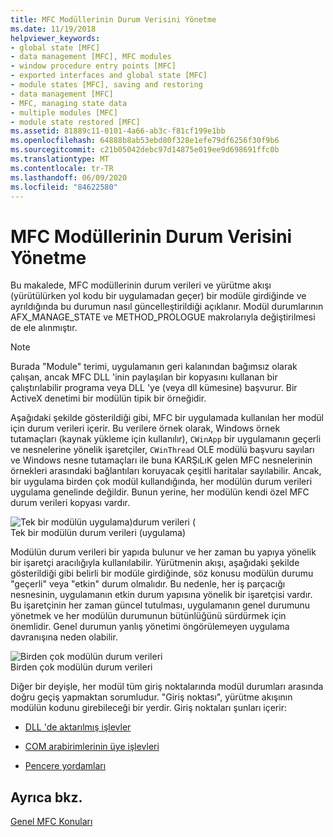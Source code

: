 ```yaml
---
title: MFC Modüllerinin Durum Verisini Yönetme
ms.date: 11/19/2018
helpviewer_keywords:
- global state [MFC]
- data management [MFC], MFC modules
- window procedure entry points [MFC]
- exported interfaces and global state [MFC]
- module states [MFC], saving and restoring
- data management [MFC]
- MFC, managing state data
- multiple modules [MFC]
- module state restored [MFC]
ms.assetid: 81889c11-0101-4a66-ab3c-f81cf199e1bb
ms.openlocfilehash: 64888b8ab53ebd80f328e1efe79df6256f30f9b6
ms.sourcegitcommit: c21b05042debc97d14875e019ee9d698691ffc0b
ms.translationtype: MT
ms.contentlocale: tr-TR
ms.lasthandoff: 06/09/2020
ms.locfileid: "84622580"
---
```

# <a name="managing-the-state-data-of-mfc-modules"></a>MFC Modüllerinin Durum Verisini Yönetme

Bu makalede, MFC modüllerinin durum verileri ve yürütme akışı (yürütülürken yol kodu bir uygulamadan geçer) bir modüle girdiğinde ve ayrıldığında bu durumun nasıl güncelleştirildiği açıklanır. Modül durumlarının AFX_MANAGE_STATE ve METHOD_PROLOGUE makrolarıyla değiştirilmesi de ele alınmıştır.

> [!NOTE]
> Burada "Module" terimi, uygulamanın geri kalanından bağımsız olarak çalışan, ancak MFC DLL 'inin paylaşılan bir kopyasını kullanan bir çalıştırılabilir programa veya DLL 'ye (veya dll kümesine) başvurur. Bir ActiveX denetimi bir modülün tipik bir örneğidir.

Aşağıdaki şekilde gösterildiği gibi, MFC bir uygulamada kullanılan her modül için durum verileri içerir. Bu verilere örnek olarak, Windows örnek tutamaçları (kaynak yükleme için kullanılır), `CWinApp` bir uygulamanın geçerli ve nesnelerine yönelik işaretçiler, `CWinThread` OLE modülü başvuru sayıları ve Windows nesne tutamaçları ile buna KARŞıLıK gelen MFC nesnelerinin örnekleri arasındaki bağlantıları koruyacak çeşitli haritalar sayılabilir. Ancak, bir uygulama birden çok modül kullandığında, her modülün durum verileri uygulama genelinde değildir. Bunun yerine, her modülün kendi özel MFC durum verileri kopyası vardır.

![Tek bir modülün uygulama&#41;durum verileri &#40;](../mfc/media/vc387n1.gif "Tek bir modülün uygulama&#41; durum verileri &#40;") <br/>
Tek bir modülün durum verileri (uygulama)

Modülün durum verileri bir yapıda bulunur ve her zaman bu yapıya yönelik bir işaretçi aracılığıyla kullanılabilir. Yürütmenin akışı, aşağıdaki şekilde gösterildiği gibi belirli bir modüle girdiğinde, söz konusu modülün durumu "geçerli" veya "etkin" durum olmalıdır. Bu nedenle, her iş parçacığı nesnesinin, uygulamanın etkin durum yapısına yönelik bir işaretçisi vardır. Bu işaretçinin her zaman güncel tutulması, uygulamanın genel durumunu yönetmek ve her modülün durumunun bütünlüğünü sürdürmek için önemlidir. Genel durumun yanlış yönetimi öngörülemeyen uygulama davranışına neden olabilir.

![Birden çok modülün durum verileri](../mfc/media/vc387n2.gif "Birden çok modülün durum verileri") <br/>
Birden çok modülün durum verileri

Diğer bir deyişle, her modül tüm giriş noktalarında modül durumları arasında doğru geçiş yapmaktan sorumludur. "Giriş noktası", yürütme akışının modülün kodunu girebileceği bir yerdir. Giriş noktaları şunları içerir:

- [DLL 'de aktarılmış işlevler](exported-dll-function-entry-points.md)

- [COM arabirimlerinin üye işlevleri](com-interface-entry-points.md)

- [Pencere yordamları](window-procedure-entry-points.md)

## <a name="see-also"></a>Ayrıca bkz.

[Genel MFC Konuları](general-mfc-topics.md)
